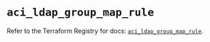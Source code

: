 # `aci_ldap_group_map_rule`

Refer to the Terraform Registry for docs: [`aci_ldap_group_map_rule`](https://registry.terraform.io/providers/ciscodevnet/aci/2.17.0/docs/resources/ldap_group_map_rule).
